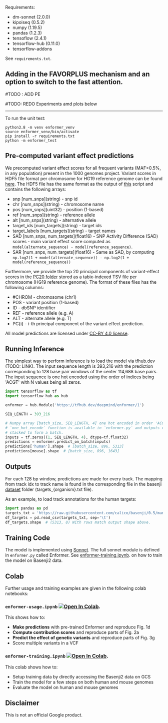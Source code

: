 
Requirements:

*   dm-sonnet (2.0.0)
*   kipoiseq (0.5.2)
*   numpy (1.19.5)
*   pandas (1.2.3)
*   tensoflow (2.4.1)
*   tensorflow-hub (0.11.0)
*   tensorflow-addons

See `requirements.txt`.



## Adding in the FAVORPLUS mechanism and an option to switch to the fast attention. 

#TODO : ADD PE 

#TODO: REDO Experiments amd plots below



------------------------
To run the unit test:

```shell
python3.8 -m venv enformer_venv
source enformer_venv/bin/activate
pip install -r requirements.txt
python -m enformer_test
```

## Pre-computed variant effect predictions

We precomputed variant effect scores for all frequent variants (MAF>0.5%, in any
population) present in the 1000 genomes project. Variant scores in HDF5 file
format per chromosome for HG19 reference genome can be found
[here](https://console.cloud.google.com/storage/browser/dm-enformer/variant-scores/1000-genomes/enformer).
The HDF5 file has the same format as the output of
[this](https://github.com/calico/basenji/blob/738321c85f8925ae6ac318a6cd4901a42ea6bc3f/bin/basenji_sad.py#L264)
script and contains the following arrays:

*   snp \[num_snps](string) - snp id
*   chr \[num_snps](string) - chromosome name
*   pos \[num_snps](uint32) - position (1-based)
*   ref \[num_snps](string) - reference allele
*   alt \[num_snps](string) - alternative allele
*   target_ids \[num_targets](string) - target ids
*   target_labels \[num_targets](string) - target names
*   SAD \[num_snps, num_targets](float16) - SNP Activity Difference (SAD)
    scores - main variant effect score computed as `model(alternate_sequence) -
    model(reference_sequence)`.
*   SAR \[num_snps, num_targets](float16) - Same as SAD, by computing
    `np.log2(1 + model(alternate_sequence)) - np.log2(1 +
    model(reference_sequence))`

Furthermore, we provide the top 20 principal components of variant-effect scores
in the [PC20 folder](https://console.cloud.google.com/storage/browser/dm-enformer/variant-scores/1000-genomes/enformer/PC20)
stored as a tabix-indexed TSV file per chromosome (HG19 reference
genome). The format of these files has the following columns:

*   #CHROM - chromosome (chr1)
*   POS - variant position (1-based)
*   ID - dbSNP identifier
*   REF - reference allele (e.g. A)
*   ALT - alternate allele (e.g. T)
*   PC{i} - i-th principal component of the variant effect prediction.

All model predictions are licensed under
[CC-BY 4.0 license](https://creativecommons.org/licenses/by/4.0/).

## Running Inference

The simplest way to perform inference is to load the model via tfhub.dev (TODO:
LINK). The input sequence length is 393,216 with the prediction corresponding to
128 base pair windows of the center 114,688 base pairs. The input sequence is
one hot encoded using the order of indices being 'ACGT' with N values being all
zeros.

```python
import tensorflow as tf
import tensorflow_hub as hub

enformer = hub.Module('https://tfhub.dev/deepmind/enformer/1')

SEQ_LENGTH = 393_216

# Numpy array [batch_size, SEQ_LENGTH, 4] one hot encoded in order 'ACGT'. The
# `one_hot_encode` function is available in `enformer.py` and outputs can be
# stacked to form a batch.
inputs = tf.zeros((1, SEQ_LENGTH, 4), dtype=tf.float32)
predictions = enformer.predict_on_batch(inputs)
predictions['human'].shape  # [batch_size, 896, 5313]
predictions[mouse].shape  # [batch_size, 896, 1643]
```

## Outputs

For each 128 bp window, predictions are made for every track. The mapping from
track idx to track name is found in the corresponding file in the basenji
[dataset](https://github.com/calico/basenji/tree/master/manuscripts/cross2020)
folder (targets_{organism}.txt file).

As an example, to load track annotations for the human targets:

```python
import pandas as pd
targets_txt = 'https://raw.githubusercontent.com/calico/basenji/0.5/manuscripts/cross2020/targets_human.txt'
df_targets = pd.read_csv(targets_txt, sep='\t')
df_targets.shape  # (5313, 8) With rows match output shape above.
```

## Training Code

The model is implemented using [Sonnet](https://github.com/deepmind/sonnet). The
full sonnet module is defined in `enformer.py` called Enformer. See
[enformer-training.ipynb](https://colab.research.google.com/github/deepmind/deepmind_research/blob/master/enformer/enformer-training.ipynb).
on how to train the model on Basenji2 data.

## Colab

Further usage and training examples are given in the following colab notebooks:

### `enformer-usage.ipynb` [![Open In Colab](https://colab.research.google.com/assets/colab-badge.svg)](https://colab.research.google.com/github/deepmind/deepmind_research/blob/master/enformer/enformer-usage.ipynb).

This shows how to:

*   **Make predictions** with pre-trained Enformer and reproduce Fig. 1d
*   **Compute contribution scores** and reproduce parts of Fig. 2a
*   **Predict the effect of genetic variants** and reproduce parts of Fig. 3g
*   Score multiple variants in a VCF

### `enformer-training.ipynb` [![Open In Colab](https://colab.research.google.com/assets/colab-badge.svg)](https://colab.research.google.com/github/deepmind/deepmind_research/blob/master/enformer/enformer-training.ipynb).

This colab shows how to:

* Setup training data by directly accessing the Basenji2 data on GCS
* Train the model for a few steps on both human and mouse genomes
* Evaluate the model on human and mouse genomes

## Disclaimer

This is not an official Google product.


